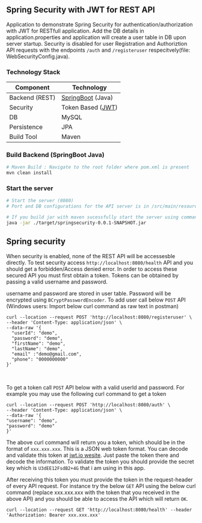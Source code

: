 ## Spring Security with JWT for REST API
Application to demonstrate Spring Security for authentication/authorization with JWT for RESTfull application. Add the DB details in application.properties and application will create a user table in DB upon server startup.
Security is disabled for user Registration and Authoriztion API requests with the endpoints `/auth` and `/registeruser` respecitvely(file: WebSecurityConfig.java). 

### Technology Stack
Component         | Technology
---               | ---
Backend (REST)    | [SpringBoot](https://projects.spring.io/spring-boot) (Java)
Security          | Token Based ([JWT](https://github.com/auth0/java-jwt))
DB                | MySQL 
Persistence       | JPA  
Build Tool        | Maven 
 
 ### Build Backend (SpringBoot Java)
```bash
# Maven Build : Navigate to the root folder where pom.xml is present 
mvn clean install
```

### Start the server
```bash
# Start the server (8080)
# Port and DB configurations for the API server is in /src/main/resources/application.properties

# If you build jar with maven sucessfully start the server using command
java -jar ./target/springsecurity-0.0.1-SNAPSHOT.jar
```

## Spring security
When security is enabled, none of the REST API will be accessesble directly.
To test security access `http://localhost:8080/health` API and you should get a forbidden/Access denied error. 
In order to access these secured API you must first obtain a token. Tokens can be obtained by passing a valid username and password.

username and password are stored in user table. Password will be encrypted using `BCryptPasswordEncoder`. To add user call below `POST` API (Windows users: Import below curl command as raw text in postman)

```
curl --location --request POST 'http://localhost:8080/registeruser' \
--header 'Content-Type: application/json' \
--data-raw '{
  "userId": "demo",
  "password": "demo",
  "firstName": "demo",
  "lastName": "demo",
  "email" :"demo@gmail.com",
  "phone": "0000000000"
}'
```
<br/>

To get a token call `POST` API below with a valid userId and password. For example you may use the following curl command to get a token 

```
curl --location --request POST 'http://localhost:8080/auth' \
--header 'Content-Type: application/json' \
--data-raw '{
"username": "demo",
"password": "demo"
}'
```
 
The above curl command will return you a token, which should be in the format of `xxx.xxx.xxx`. This is a JSON web token format. 
You can decode and validate this token at [jwt.io wesite](https://jwt.io/). Just paste the token there and decode the information.
 To validate the token you should provide the secret key which is `U3dEE12FsdB2+4G` that i am using in this app.
<br/>

After receiving this token you must provide the token in the request-header of every API request. For instance try the below `GET` API using the below 
curl command (replace xxx.xxx.xxx with the token that you received in the above API) and you should be able to access the API which will return `OK`.

```
curl --location --request GET 'http://localhost:8080/health' --header 'Authorization: Bearer xxx.xxx.xxx'
``` 
 

 
